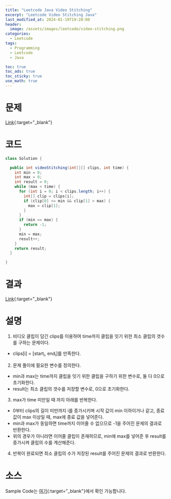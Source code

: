 ```yaml
---
title: "Leetcode Java Video Stitching"
excerpt: "Leetcode Video Stitching Java"
last_modified_at: 2024-01-19T19:20:00
header:
  image: /assets/images/leetcode/video-stitching.png
categories:
  - Leetcode
tags:
  - Programming
  - Leetcode
  - Java

toc: true
toc_ads: true
toc_sticky: true
use_math: true
---
```

# 문제
[Link](https://leetcode.com/problems/video-stitching){:target="_blank"}

# 코드
```java
class Solution {

  public int videoStitching(int[][] clips, int time) {
    int min = 0;
    int max = 0;
    int result = 0;
    while (max < time) {
      for (int i = 0; i < clips.length; i++) {
        int[] clip = clips[i];
        if (clip[0] <= min && clip[1] > max) {
          max = clip[1];
        }
      }
      if (min == max) {
        return -1;
      }
      min = max;
      result++;
    }
    return result;
  }

}
```

# 결과
[Link](https://leetcode.com/problems/video-stitching/submissions/1150594976/){:target="_blank"}

# 설명
1. 비디오 클립이 담긴 clips를 이용하여 time까지 클립을 잇기 위한 최소 클립의 갯수를 구하는 문제이다.
- clips[i] = [start<sub>i</sub>, end<sub>i</sub>]를 만족한다.

2. 문제 풀이에 필요한 변수를 정의한다.
- min과 max는 time까지 클립을 잇기 위한 클립을 구하기 위한 변수로, 둘 다 0으로 초기화한다.
- result는 최소 클립의 갯수를 저장할 변수로, 0으로 초기화한다.

3. max가 time 미만일 때 까지 아래를 반복한다.
- 0부터 clips의 길이 미만까지 i를 증가시키며 시작 값이 min 이하이거나 같고, 종료 값이 max 이상일 때, max에 종료 값을 넣어준다.
- min과 max가 동일하면 time까지 이어줄 수 없으므로 -1을 주어진 문제의 결과로 반환한다.
- 위의 경우가 아니라면 이어줄 클립이 존재하므로, min에 max를 넣어준 후 result를 증가시켜 클립의 수를 계산해준다.

4. 반복이 완료되면 최소 클립의 수가 저장된 result를 주어진 문제의 결과로 반환한다.

# 소스
Sample Code는 [여기](https://github.com/GracefulSoul/leetcode/blob/master/src/main/java/gracefulsoul/problems/VideoStitching.java){:target="_blank"}에서 확인 가능합니다.